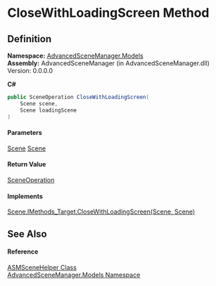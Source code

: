 # CloseWithLoadingScreen Method

## Definition

**Namespace:** [AdvancedSceneManager.Models](N_AdvancedSceneManager_Models.md)\
**Assembly:** AdvancedSceneManager (in AdvancedSceneManager.dll) Version: 0.0.0.0

**C#**

```c#
public SceneOperation CloseWithLoadingScreen(
	Scene scene,
	Scene loadingScene
)
```

#### Parameters

&#x20; [Scene](T_AdvancedSceneManager_Models_Scene.md)   [Scene](T_AdvancedSceneManager_Models_Scene.md)&#x20;

#### Return Value

[SceneOperation](T_AdvancedSceneManager_Core_SceneOperation.md)

#### Implements

[Scene.IMethods\_Target.CloseWithLoadingScreen(Scene, Scene)](M_AdvancedSceneManager_Models_Scene_IMethods_Target_CloseWithLoadingScreen.md)

## See Also

#### Reference

[ASMSceneHelper Class](T_AdvancedSceneManager_Models_ASMSceneHelper.md)\
[AdvancedSceneManager.Models Namespace](N_AdvancedSceneManager_Models.md)
